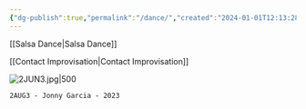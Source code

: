 ```yaml
---
{"dg-publish":true,"permalink":"/dance/","created":"2024-01-01T12:13:28.562-05:00","updated":"2024-01-02T23:17:11.675-05:00"}
---
```



[[Salsa Dance\|Salsa Dance]]

[[Contact Improvisation\|Contact Improvisation]]


![2JUN3.jpg|500](/img/user/MEDIA/2JUN3.jpg)
```
2AUG3 - Jonny Garcia - 2023
```